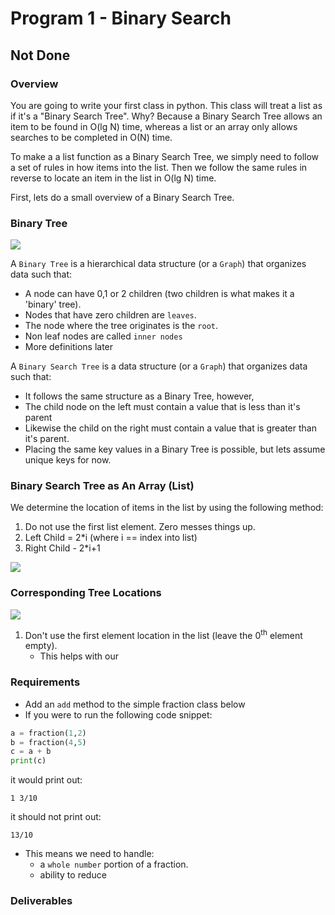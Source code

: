 
# Program 1 - Binary Search

## Not Done

### Overview

You are going to write your first class in python. This class will treat a list as if it's a "Binary Search Tree". 
Why? Because a Binary Search Tree allows an item to be found in O(lg N) time, whereas a list or an array only
allows searches to be completed in O(N) time. 

To make a a list function as a Binary Search Tree, we simply need to follow a set of rules in how items into the list. Then we follow
the same rules in reverse to locate an item in the list in O(lg N) time. 

First, lets do a small overview of a Binary Search Tree.

### Binary Tree

![](http://cramster-image.s3.amazonaws.com/definitions/computerscience-5-img-1.png)

A `Binary Tree` is a hierarchical data structure (or a `Graph`) that organizes data such that:
- A node can have 0,1 or 2 children (two children is what makes it a 'binary' tree).
- Nodes that have zero children are `leaves`. 
- The node where the tree originates is the `root`. 
- Non leaf nodes are called `inner nodes`
- More definitions later

A `Binary Search Tree` is a data structure (or a `Graph`) that organizes data such that:

- It follows the same structure as a Binary Tree, however,
- The child node on the left must contain a value that is less than it's parent 
- Likewise the child on the right must contain a value that is greater than it's parent. 
- Placing the same key values in a Binary Tree is possible, but lets assume unique keys for now.

### Binary Search Tree as An Array (List)

We determine the location of items in the list by using the following method:

1. Do not use the first list element. Zero messes things up.
2. Left Child = 2*i (where i == index into list)
3. Right Child - 2*i+1 

![](https://s3.amazonaws.com/f.cl.ly/items/2d0j1r030M1P3m28050c/array_bst.png)

### Corresponding Tree Locations

![](http://www.brpreiss.com/books/opus4/html/img1458.gif)

1. Don't use the first element location in the list (leave the 0<sup>th</sup> element empty).
    - This helps with our 

### Requirements
- Add an `add` method to the simple fraction class below
- If you were to run the following code snippet:

```python
a = fraction(1,2)
b = fraction(4,5)
c = a + b
print(c)
```
it would print out:
```
1 3/10
```
it should not print out:

```
13/10
```

- This means we need to handle:
    - a `whole number` portion of a fraction.
    - ability to reduce 

### Deliverables
